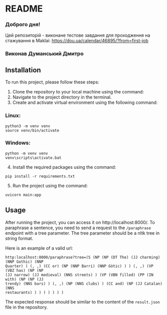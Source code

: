 # README

### Доброго дня! 
Цей репозиторій - виконане тестове завдання для проходження на стажування в Maklai: https://dou.ua/calendar/46895/?from=first-job
### Виконав Думанський Дмитро

## Installation

To run this project, please follow these steps:

1. Clone the repository to your local machine using the command:
2. Navigate to the project directory in the terminal.
3. Create and activate virtual environment using the following command:
### Linux: 
```
python3 -m venv venv
source venv/bin/activate
```
### Windows: 
```
python -m venv venv
venv\scripts\activate.bat
```
4. Install the required packages using the command:
```
pip install -r requirements.txt
```
5. Run the project using the command:
```
uvicorn main:app
```

## Usage

After running the project, you can access it on http://localhost:8000/. To paraphrase a sentence, you need to send a
request to the `/paraphrase` endpoint with a tree parameter. The tree parameter should be a nltk tree in string format.

Here is an example of a valid url:
```
http:localhost:8000/paraphrase?tree=(S (NP (NP (DT The) (JJ charming) (NNP Gothic) (NNP
Quarter) ) (, ,) (CC or) (NP (NNP Barri) (NNP Gòtic) ) ) (, ,) (VP (VBZ has) (NP (NP
(JJ narrow) (JJ medieval) (NNS streets) ) (VP (VBN filled) (PP (IN with) (NP (NP (JJ
trendy) (NNS bars) ) (, ,) (NP (NNS clubs) ) (CC and) (NP (JJ Catalan) (NNS
restaurants) ) ) ) ) ) ) )
```

The expected response should be similar to the content of the `result.json` file in the repository.